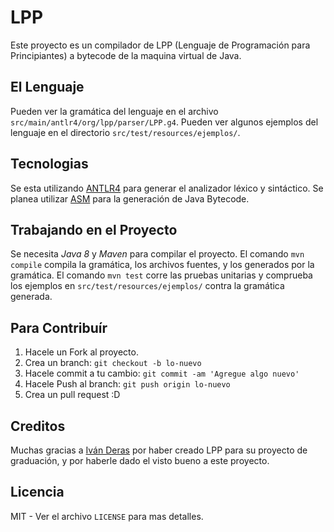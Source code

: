 # LPP

Este proyecto es un compilador de LPP (Lenguaje de Programación para Principiantes) a bytecode de
 la maquina virtual de Java.

## El Lenguaje

Pueden ver la gramática del lenguaje en el archivo `src/main/antlr4/org/lpp/parser/LPP.g4`. 
Pueden ver algunos ejemplos del lenguaje en el directorio `src/test/resources/ejemplos/`.

## Tecnologias

Se esta utilizando [ANTLR4](http://www.antlr.org/) para generar el analizador léxico y sintáctico. 
Se planea utilizar [ASM](http://asm.ow2.org/) para la generación de Java Bytecode. 

## Trabajando en el Proyecto

Se necesita _Java 8_ y _Maven_ para compilar el proyecto. El comando `mvn compile` compila la 
gramática, los archivos fuentes, y los generados por la gramática. El comando `mvn test` corre 
las pruebas unitarias y comprueba los ejemplos en `src/test/resources/ejemplos/` contra la 
gramática generada.

## Para Contribuír

1. Hacele un Fork al proyecto.
2. Crea un branch: `git checkout -b lo-nuevo`
3. Hacele commit a tu cambio: `git commit -am 'Agregue algo nuevo'`
4. Hacele Push al branch: `git push origin lo-nuevo`
5. Crea un pull request :D

## Creditos

Muchas gracias a [Iván Deras](https://github.com/ideras) por haber creado LPP para su proyecto de
 graduación, y por haberle dado el visto bueno a este proyecto.

## Licencia

MIT - Ver el archivo `LICENSE` para mas detalles.
